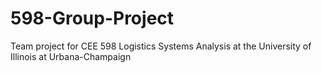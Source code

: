 # 598-Group-Project
Team project for CEE 598 Logistics Systems Analysis at the University of Illinois at Urbana-Champaign
